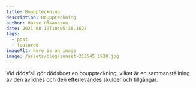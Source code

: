 ```yaml
---
title: Bouppteckning
description: Bouppteckning
author: Hasse Håkansson
date: 2021-08-19T10:05:38.162Z
tags:
  - post
  - featured
imageAlt: here is an image
image: /assets/blog/sunset-213545_1920.jpg
---
```

Vid dödsfall gör dödsboet en bouppteckning, vilket är en sammanställning av den avlidnes och den efterlevandes skulder och tillgångar.